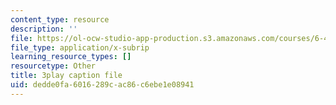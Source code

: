 ```yaml
---
content_type: resource
description: ''
file: https://ol-ocw-studio-app-production.s3.amazonaws.com/courses/6-451-principles-of-digital-communication-ii-spring-2005/dedde0fa6016289cac86c6ebe1e08941_vXB3QmTg8YQ.srt
file_type: application/x-subrip
learning_resource_types: []
resourcetype: Other
title: 3play caption file
uid: dedde0fa-6016-289c-ac86-c6ebe1e08941
---
```

